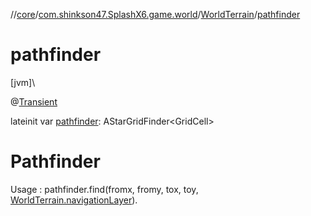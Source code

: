 //[core](../../../index.md)/[com.shinkson47.SplashX6.game.world](../index.md)/[WorldTerrain](index.md)/[pathfinder](pathfinder.md)

# pathfinder

[jvm]\

@[Transient](https://kotlinlang.org/api/latest/jvm/stdlib/kotlin.jvm/-transient/index.html)

lateinit var [pathfinder](pathfinder.md): AStarGridFinder&lt;GridCell&gt;

# Pathfinder

Usage : pathfinder.find(fromx, fromy, tox, toy, [WorldTerrain.navigationLayer](navigation-layer.md)).
